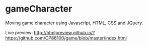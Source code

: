 # gameCharacter
Moving game character using Javascript, HTML, CSS and JQuery.

Live preview: http://htmlpreview.github.io/?https://github.com/CP86100/game/blob/master/index.html


